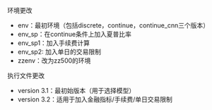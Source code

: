环境更改
* env：最初环境（包括discrete，continue，continue_cnn三个版本）
* env_sp：在continue条件上加入夏普比率
* env_sp1：加入手续费计算
* env_sp2: 加入单日的交易限制
* zzenv：改为zz500的环境

执行文件更改
* version 3.1：最初始版本（用于选择模型）
* version 3.2：适用于加入金融指标/手续费/单日交易限制
